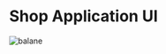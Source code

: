 <h1>Shop Application UI</h1>

![balane](https://github.com/rectering/balane/assets/124407245/efbe1229-9e3e-4e77-bc45-fb4756163c4b)
